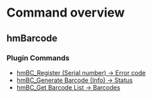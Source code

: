 # Command overview

## hmBarcode
### Plugin Commands
* [hmBC_Register (Serial number) → Error code](hmBC_Register.md)
* [hmBC_Generate Barcode (Info) → Status](hmBC_GenerateBarcode.md)
* [hmBC_Get Barcode List → Barcodes](hmBC_GetBarcodeList.md)
